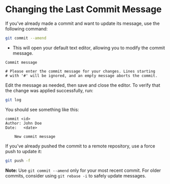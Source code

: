 # Changing the Last Commit Message
If you’ve already made a commit and want to update its message, use the following command:

```bash
git commit --amend
```
- This will open your default text editor, allowing you to modify the commit message.

```text
Commit message

# Please enter the commit message for your changes. Lines starting
# with '#' will be ignored, and an empty message aborts the commit.
```
Edit the message as needed, then save and close the editor.
To verify that the change was applied successfully, run:

```bash
git log
```
You should see something like this:

```text
commit <id>
Author: John Doe
Date:   <date>

    New commit message
```

If you’ve already pushed the commit to a remote repository, use a force push to update it:

```bash
git push -f
```
**Note:** Use `git commit --amend` only for your most recent commit.
For older commits, consider using `git rebase -i` to safely update messages.
